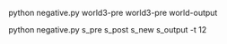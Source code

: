 python negative.py world3-pre world3-pre world-output

python negative.py s_pre s_post s_new s_output -t 12
